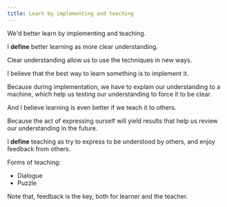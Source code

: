 ```yaml
---
title: Learn by implementing and teaching
---
```


We'd better learn by implementing and teaching.

I **define** better learning as more clear understanding.

Clear understanding allow us to use the techniques in new ways.

I believe that the best way to learn something is to implement it.

Because during implementation,
we have to explain our understanding to a machine,
which help us testing our understanding to force it to be clear.

And I believe learning is even better if we teach it to others.

Because the act of expressing ourself will yield results
that help us review our understanding in the future.

I **define** teaching as try to express to be understood by others,
and enjoy feedback from others.

Forms of teaching:

- Dialogue
- Puzzle

Note that, feedback is the key, both for learner and the teacher.
